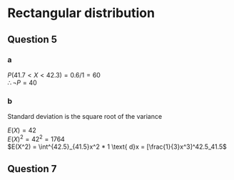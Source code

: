 # Rectangular distribution

## Question 5

### a

$P(41.7 < X < 42.3) = 0.6 / 1 = 60%$  
$\therefore \lnot P = 40%$

### b

Standard deviation is the square root of the variance

$E(X) = 42$  
$E(X)^2 = 42^2 = 1764$  
$E(X^2) = \int^{42.5}_{41.5}x^2 * 1 \text{ d}x = [\frac{1}{3}x^3]^42.5_41.5$

## Question 7



